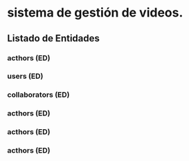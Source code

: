 # sistema de gestión de videos.

##  Listado de Entidades 

### acthors **(ED)**

### users **(ED)**

### collaborators **(ED)**

### acthors **(ED)**

### acthors **(ED)**

### acthors **(ED)**